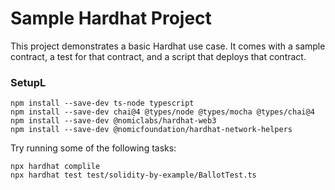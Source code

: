 # Sample Hardhat Project

This project demonstrates a basic Hardhat use case. It comes with a sample contract, a test for that contract, and a script that deploys that contract.



### SetupL 
```
npm install --save-dev ts-node typescript
npm install --save-dev chai@4 @types/node @types/mocha @types/chai@4
npm install --save-dev @nomiclabs/hardhat-web3
npm install --save-dev @nomicfoundation/hardhat-network-helpers
```

Try running some of the following tasks:

```shell
npx hardhat complile
npx hardhat test test/solidity-by-example/BallotTest.ts
```


